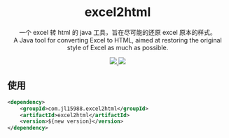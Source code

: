 <h1 align="center">excel2html</h1>

<p align="center">一个 excel 转 html 的 java 工具，旨在尽可能的还原 excel 原本的样式。<br>A Java tool for converting Excel to HTML, aimed at restoring the original style of Excel as much as possible.</p>

<p align="center">
	<a target="_blank" href="https://search.maven.org/artifact/com.jl15988.excel2html/excel2html">
		<img src="https://img.shields.io/maven-central/v/com.jl15988.excel2html/excel2html.svg?label=Maven%20Central" />
	</a>
    <img src="https://img.shields.io/:license-MIT-green.svg" />
</p>

## 使用
```xml
<dependency>
    <groupId>com.jl15988.excel2html</groupId>
    <artifactId>excel2html</artifactId>
    <version>${new version}</version>
</dependency>
```